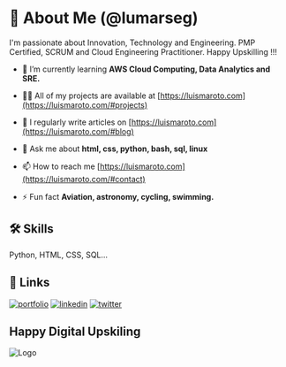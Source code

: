 # 🚀 About Me (@lumarseg)

I'm passionate about Innovation, Technology and Engineering. PMP Certified, SCRUM and Cloud Engineering Practitioner. Happy Upskilling !!!

- 🌱 I’m currently learning **AWS Cloud Computing, Data Analytics and SRE.**

- 👨‍💻 All of my projects are available at [https://luismaroto.com](https://luismaroto.com/#projects)

- 📝 I regularly write articles on [https://luismaroto.com](https://luismaroto.com/#blog)

- 💬 Ask me about **html, css, python, bash, sql, linux**

- 📫 How to reach me [https://luismaroto.com](https://luismaroto.com/#contact)

- ⚡ Fun fact **Aviation, astronomy, cycling, swimming.**

## 🛠 Skills

Python, HTML, CSS, SQL...

## 🔗 Links

[![portfolio](https://img.shields.io/badge/my_site-355d7e?style=for-the-badge&logo=ko-fi&logoColor=white)](https://luismaroto.com/)
[![linkedin](https://img.shields.io/badge/linkedin-0A66C2?style=for-the-badge&logo=linkedin&logoColor=white)](https://www.linkedin.com/in/lumarseg/)
[![twitter](https://img.shields.io/badge/twitter-1DA1F2?style=for-the-badge&logo=twitter&logoColor=white)](https://twitter.com/lumarseg)

## Happy Digital Upskiling

![Logo](https://luismaroto-wpmedia.s3.amazonaws.com/wp-content/uploads/2023/08/04183433/route_up.png)
